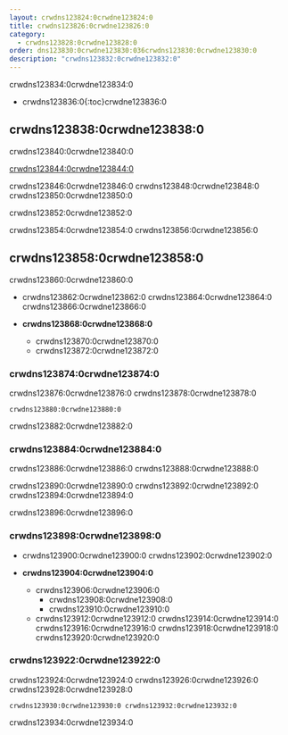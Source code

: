 ```yaml
---
layout: crwdns123824:0crwdne123824:0
title: crwdns123826:0crwdne123826:0
category:
  - crwdns123828:0crwdne123828:0
order: dns123830:0crwdne123830:036crwdns123830:0crwdne123830:0
description: "crwdns123832:0crwdne123832:0"
---
```

crwdns123834:0crwdne123834:0

- crwdns123836:0{:toc}crwdne123836:0

## crwdns123838:0crwdne123838:0

crwdns123840:0crwdne123840:0

[crwdns123844:0crwdne123844:0](crwdns123842:0crwdne123842:0)

crwdns123846:0crwdne123846:0 crwdns123848:0crwdne123848:0 crwdns123850:0crwdne123850:0

crwdns123852:0crwdne123852:0

crwdns123854:0crwdne123854:0 crwdns123856:0crwdne123856:0

## crwdns123858:0crwdne123858:0

crwdns123860:0crwdne123860:0

- crwdns123862:0crwdne123862:0 crwdns123864:0crwdne123864:0 crwdns123866:0crwdne123866:0

- **crwdns123868:0crwdne123868:0**
  
  - crwdns123870:0crwdne123870:0
  - crwdns123872:0crwdne123872:0

### crwdns123874:0crwdne123874:0

crwdns123876:0crwdne123876:0 crwdns123878:0crwdne123878:0

    crwdns123880:0crwdne123880:0
    

crwdns123882:0crwdne123882:0

### crwdns123884:0crwdne123884:0

crwdns123886:0crwdne123886:0 crwdns123888:0crwdne123888:0

crwdns123890:0crwdne123890:0 crwdns123892:0crwdne123892:0 crwdns123894:0crwdne123894:0

crwdns123896:0crwdne123896:0

### crwdns123898:0crwdne123898:0

- crwdns123900:0crwdne123900:0 crwdns123902:0crwdne123902:0

- **crwdns123904:0crwdne123904:0**
  
  - crwdns123906:0crwdne123906:0  
    - crwdns123908:0crwdne123908:0
    - crwdns123910:0crwdne123910:0
  - crwdns123912:0crwdne123912:0 crwdns123914:0crwdne123914:0 crwdns123916:0crwdne123916:0 crwdns123918:0crwdne123918:0 crwdns123920:0crwdne123920:0

### crwdns123922:0crwdne123922:0

crwdns123924:0crwdne123924:0 crwdns123926:0crwdne123926:0 crwdns123928:0crwdne123928:0

    crwdns123930:0crwdne123930:0 crwdns123932:0crwdne123932:0
    
    

crwdns123934:0crwdne123934:0